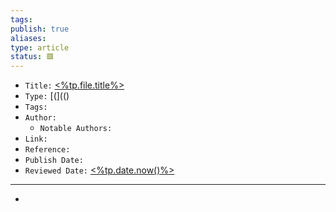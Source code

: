 ```yaml
---
tags: 
publish: true
aliases: 
type: article
status: 🟥️
---
```


- `Title:` [<%tp.file.title%>](<%tp.file.title%>)
- `Type:` [(](()
- `Tags:` 
- `Author:` 
	- `Notable Authors:` 
- `Link:` 
- `Reference:` 
- `Publish Date:` 
- `Reviewed Date:` [<%tp.date.now()%>](<%tp.date.now()%>)

---

- 